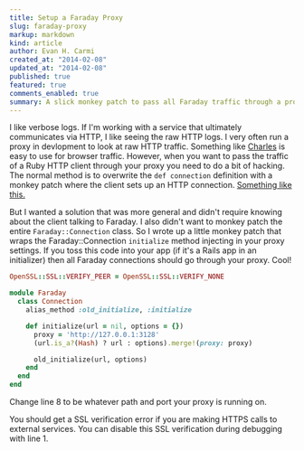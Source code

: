 ```yaml
---
title: Setup a Faraday Proxy
slug: faraday-proxy
markup: markdown
kind: article
author: Evan H. Carmi
created_at: "2014-02-08"
updated_at: "2014-02-08"
published: true
featured: true
comments_enabled: true
summary: A slick monkey patch to pass all Faraday traffic through a proxy.
---
```

I like verbose logs. If I'm working with a service that ultimately communicates via HTTP, I like seeing the raw HTTP logs. I very often run a proxy in devlopment to look at raw HTTP traffic. Something like [Charles](http://www.charlesproxy.com/) is easy to use for browser traffic. However, when you want to pass the traffic of a Ruby HTTP client through your proxy you need to do a bit of hacking. The normal method is to overwrite the `def connection` definition with a monkey patch where the client sets up an HTTP connection. [Something like this.](http://stackoverflow.com/questions/11948656/omniauth-google-faraday-behind-the-proxy-how-setup-proxy/11953745#11953745)

But I wanted a solution that was more general and didn't require knowing about the client talking to Faraday. I also didn't want to monkey patch the entire `Faraday::Connection` class. So I wrote up a little monkey patch that wraps the Faraday::Connection `initialize` method injecting in your proxy settings. If you toss this code into your app (if it's a Rails app in an initializer) then all Faraday connections should go through your proxy. Cool!


~~~ ruby
OpenSSL::SSL::VERIFY_PEER = OpenSSL::SSL::VERIFY_NONE

module Faraday
  class Connection
    alias_method :old_initialize, :initialize

    def initialize(url = nil, options = {})
      proxy = 'http://127.0.0.1:3128'
      (url.is_a?(Hash) ? url : options).merge!(proxy: proxy)

      old_initialize(url, options)
    end
  end
end
~~~


Change line 8 to be whatever path and port your proxy is running on.

You should get a SSL verification error if you are making HTTPS calls to external services. You can disable this SSL verification during debugging with line 1.
